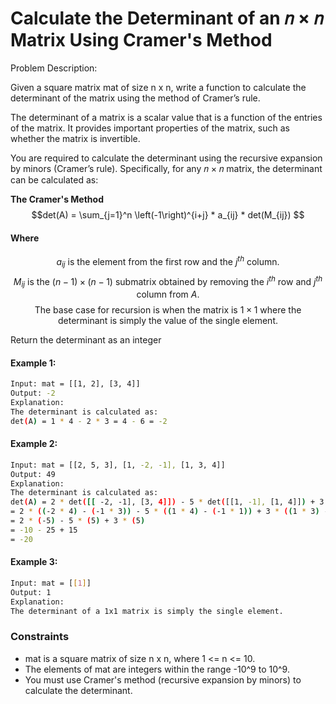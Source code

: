 
# Calculate the Determinant of an 𝑛 × 𝑛  Matrix Using Cramer's Method

Problem Description:

Given a square matrix mat of size n x n, write a function to calculate the determinant of the matrix using the method of Cramer’s rule.

The determinant of a matrix is a scalar value that is a function of the entries of the matrix. It provides important properties of the matrix, such as whether the matrix is invertible.

You are required to calculate the determinant using the recursive expansion by minors (Cramer’s rule). Specifically, for any 
𝑛
×
𝑛
matrix, the determinant can be calculated as:

**The Cramer's Method**
$$det(A) = \sum_{j=1}^n \left(-1\right)^{i+j} * a_{ij} * det(M_{ij})  $$

#### Where
$$a_{ij} \text{ is the element from the first row and the } j^{th} \text{ column. }$$
$$M_{ij} \text{ is the } (n - 1) \times (n - 1) \text{ submatrix obtained  by removing the } i^{th} \text{ row and } j^{th} \text{ column from } A.$$
$$\text{The base case for recursion is when the matrix is } 1 \times 1 \text{ where the determinant is simply the value of the single element. }$$

Return the determinant as an integer
#### Example 1:
```bash
Input: mat = [[1, 2], [3, 4]]
Output: -2
Explanation:
The determinant is calculated as:
det(A) = 1 * 4 - 2 * 3 = 4 - 6 = -2
```
#### Example 2:
```bash
Input: mat = [[2, 5, 3], [1, -2, -1], [1, 3, 4]]
Output: 49
Explanation:
The determinant is calculated as:
det(A) = 2 * det([[ -2, -1], [3, 4]]) - 5 * det([[1, -1], [1, 4]]) + 3 * det([[1, -2], [1, 3]]) 
= 2 * ((-2 * 4) - (-1 * 3)) - 5 * ((1 * 4) - (-1 * 1)) + 3 * ((1 * 3) - (-2 * 1)) 
= 2 * (-5) - 5 * (5) + 3 * (5) 
= -10 - 25 + 15 
= -20
```
#### Example 3:
```bash
Input: mat = [[1]]
Output: 1
Explanation:
The determinant of a 1x1 matrix is simply the single element.
```

### Constraints
+ mat is a square matrix of size n x n, where 1 <= n <= 10.
+ The elements of mat are integers within the range -10^9 to 10^9.
+ You must use Cramer's method (recursive expansion by minors) to calculate the determinant.
